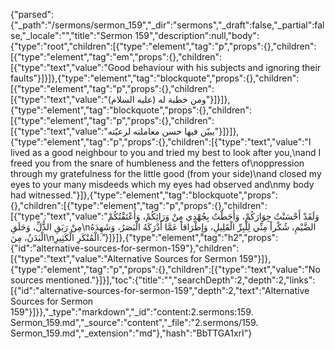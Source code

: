 {"parsed":{"_path":"/sermons/sermon_159","_dir":"sermons","_draft":false,"_partial":false,"_locale":"","title":"Sermon 159","description":null,"body":{"type":"root","children":[{"type":"element","tag":"p","props":{},"children":[{"type":"element","tag":"em","props":{},"children":[{"type":"text","value":"Good behaviour with his subjects and ignoring their faults"}]}]},{"type":"element","tag":"blockquote","props":{},"children":[{"type":"element","tag":"p","props":{},"children":[{"type":"text","value":"ومن خطبة له (عليه السلام)"}]}]},{"type":"element","tag":"blockquote","props":{},"children":[{"type":"element","tag":"p","props":{},"children":[{"type":"text","value":"يبيّن فيها حسن معاملته لرعيّته"}]}]},{"type":"element","tag":"p","props":{},"children":[{"type":"text","value":"I lived as a good neighbour to you and tried my best to look after you,\nand I freed you from the snare of humbleness and the fetters of\noppression through my gratefulness for the little good (from your side)\nand closed my eyes to your many misdeeds which my eyes had observed and\nmy body had witnessed."}]},{"type":"element","tag":"blockquote","props":{},"children":[{"type":"element","tag":"p","props":{},"children":[{"type":"text","value":"وَلَقَدْ أَحْسَنْتُ جِوَارَكُمْ، وَأَحَطْتُ بِجُهْدِي مِنْ وَرَائِكُمْ، وَأَعْتَقْتُكُمْ مِنْ رَبَقِ الذُّلِّ، وَحَلَقِ\nالضَّيْمِ، شُكْراً مِنِّي لِلْبِرِّ الْقَلِيلِ، وَإِطْرَاقاً عَمَّا أَدْرَكَهُ الْبَصَرُ، وَشَهِدَهُ الْبَدَنُ، مِنَ\nالْمُنْكَرِ الْكَثِيرِ."}]}]},{"type":"element","tag":"h2","props":{"id":"alternative-sources-for-sermon-159"},"children":[{"type":"text","value":"Alternative Sources for Sermon 159"}]},{"type":"element","tag":"p","props":{},"children":[{"type":"text","value":"No sources mentioned."}]}],"toc":{"title":"","searchDepth":2,"depth":2,"links":[{"id":"alternative-sources-for-sermon-159","depth":2,"text":"Alternative Sources for Sermon 159"}]}},"_type":"markdown","_id":"content:2.sermons:159. Sermon_159.md","_source":"content","_file":"2.sermons/159. Sermon_159.md","_extension":"md"},"hash":"BbTTGA1xrI"}